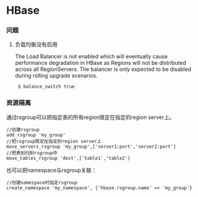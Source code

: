 # HBase

### 问题
1. 负载均衡没有启用

    The Load Balancer is not enabled which will eventually cause performance degradation in HBase as Regions will not be distributed across all RegionServers. The balancer is only expected to be disabled during rolling upgrade scenarios.
    	
    	$ balance_switch true


### 资源隔离

通过rsgroup可以把指定表的所有region限定在指定的region server上。

```hbase
//创建rsgroup
add_rsgroup 'my_group'
//把rsgroup限定在指定的region server上
move_servers_rsgroup 'my_group',['server1:port','server2:port']
//把表划归到rsgroup中
move_tables_rsgroup 'dest',['table1','table2']
```
也可以把namespace与rsgroup关联：

	//创建namespace时指定rsgroup
	create_namespace 'my_namespace', {'hbase.rsgroup.name' => 'my_group'}
